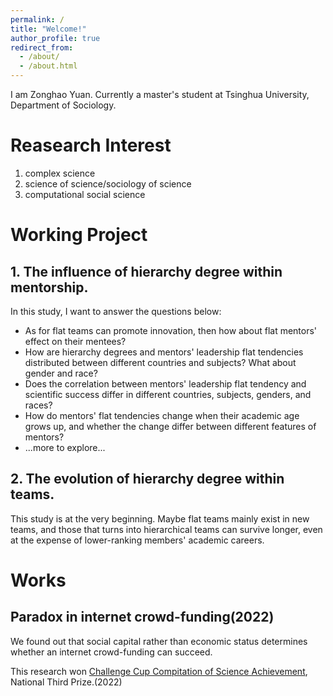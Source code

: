 ```yaml
---
permalink: /
title: "Welcome!"
author_profile: true
redirect_from: 
  - /about/
  - /about.html
---
```


I am Zonghao Yuan. Currently a master's student at Tsinghua University, Department of Sociology.

# Reasearch Interest

1. complex science
2. science of science/sociology of science
3. computational social science

# Working Project

## 1. The influence of hierarchy degree within mentorship.
In this study, I want to answer the questions below: 
- As for flat teams can promote innovation, then how about flat mentors' effect on their mentees?
- How are hierarchy degrees and mentors' leadership flat tendencies distributed between different countries and subjects? What about gender and race?
- Does the correlation between mentors' leadership flat tendency and scientific success differ in different countries, subjects, genders, and races?
- How do mentors' flat tendencies change when their academic age grows up, and whether the change differ between different features of mentors?
- ...more to explore...

## 2. The evolution of hierarchy degree within teams.
This study is at the very beginning. Maybe flat teams mainly exist in new teams, and those that turns into hierarchical teams can survive longer, even at the expense of lower-ranking members' academic careers.


# Works

## Paradox in internet crowd-funding(2022)

We found out that social capital rather than economic status determines whether an internet crowd-funding can succeed.

This research won [Challenge Cup Compitation of Science Achievement](https://en.wikipedia.org/wiki/Challenge_Cup_Competition_of_Science_Achievement_in_China), National Third Prize.(2022) 